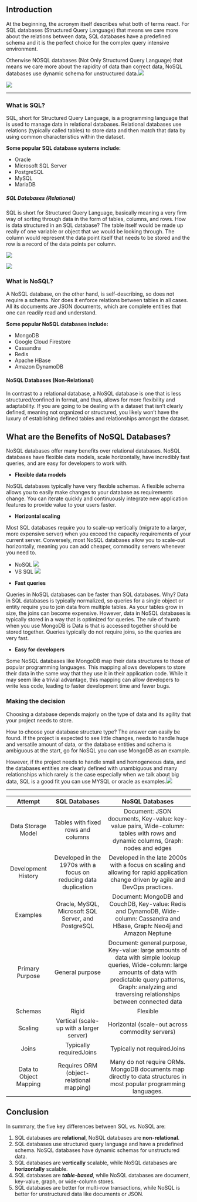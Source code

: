 
## Introduction
At the beginning, the acronym itself describes what both of terms react.
  For SQL databases (Structured Query Language) that means we care more about the relations between data, SQL databases have a predefined schema and it is the perfect choice for the complex query intensive environment.

  Otherwise NOSQL databases (Not Only Structured Query Language) that means we care more about the rapidity of data than correct data, NoSQL databases use dynamic schema for unstructured data.![](https://i.imgur.com/52Ckcxn.png)
  
![](https://i.imgur.com/Vpa105o.png)



---
### What is SQL?
SQL, short for Structured Query Language, is a programming language that is used to manage data in relational databases. Relational databases use relations (typically called tables) to store data and then match that data by using common characteristics within the dataset.

**Some popular SQL database systems include:**

* Oracle
* Microsoft SQL Server
* PostgreSQL
* MySQL
* MariaDB
 
 ##### SQL Databases (Relational)
SQL is short for Structured Query Language, basically meaning a very firm way of sorting through data in the form of tables, columns, and rows. How is data structured in an SQL database? The table itself would be made up really of one variable or object that we would be looking through. The column would represent the data point itself that needs to be stored and the row is a record of the data points per column.

 ![](https://i.imgur.com/0fqqU9g.png)

 ![](https://i.imgur.com/orvLkMw.png)


### What is NoSQL?
A NoSQL database, on the other hand, is self-describing, so does not require a schema. Nor does it enforce relations between tables in all cases. All its documents are JSON documents, which are complete entities that one can readily read and understand.

**Some popular NoSQL databases include:**

* MongoDB
* Google Cloud Firestore
* Cassandra
* Redis
* Apache HBase
* Amazon DynamoDB



#### NoSQL Databases (Non-Relational)
In contrast to a relational database, a NoSQL database is one that is less structured/confined in format, and thus, allows for more flexibility and adaptability. If you are going to be dealing with a dataset that isn’t clearly defined, meaning not organized or structured, you likely won’t have the luxury of establishing defined tables and relationships amongst the dataset.

## What are the Benefits of NoSQL Databases?
NoSQL databases offer many benefits over relational databases. NoSQL databases have flexible data models, scale horizontally, have incredibly fast queries, and are easy for developers to work with.

* **Flexible data models**

NoSQL databases typically have very flexible schemas. A flexible schema allows you to easily make changes to your database as requirements change. You can iterate quickly and continuously integrate new application features to provide value to your users faster.

* **Horizontal scaling**

Most SQL databases require you to scale-up vertically (migrate to a larger, more expensive server) when you exceed the capacity requirements of your current server. Conversely, most NoSQL databases allow you to scale-out horizontally, meaning you can add cheaper, commodity servers whenever you need to.
- NoSQL
![](https://i.imgur.com/gTpFcQN.png)
- VS SQL
![](https://i.imgur.com/h4UY3C8.png)



* **Fast queries**

Queries in NoSQL databases can be faster than SQL databases. Why? Data in SQL databases is typically normalized, so queries for a single object or entity require you to join data from multiple tables. As your tables grow in size, the joins can become expensive. However, data in NoSQL databases is typically stored in a way that is optimized for queries. The rule of thumb when you use MongoDB is Data is that is accessed together should be stored together. Queries typically do not require joins, so the queries are very fast.

* **Easy for developers**

Some NoSQL databases like MongoDB map their data structures to those of popular programming languages. This mapping allows developers to store their data in the same way that they use it in their application code. While it may seem like a trivial advantage, this mapping can allow developers to write less code, leading to faster development time and fewer bugs.


### Making the decision
Choosing a database depends majorly on the type of data and its agility that your project needs to store.

  How to choose your database structure type? The answer can easily be found. If the project is expected to see little changes, needs to handle huge and versatile amount of data, or the database entities and schema is ambiguous at the start, go for NoSQL you can use MongoDB as an example.

  However, if the project needs to handle small and homogeneous data, and the databases entities are clearly defined with unambiguous and many relationships which rarely is the case especially when we talk about big data, SQL is a good fit you can use MYSQL or oracle as examples.![](https://i.imgur.com/Yofq5bJ.png)



---

| Attempt |  SQL Databases |  NoSQL Databases |
| :---:   | :-: | :-: |
| Data Storage Model | Tables with fixed rows and columns | Document: JSON documents, Key-value: key-value pairs, Wide-column: tables with rows and dynamic columns, Graph: nodes and edges|
|Development History| Developed in the 1970s with a focus on reducing data duplication | Developed in the late 2000s with a focus on scaling and allowing for rapid application change driven by agile and DevOps practices. |
| Examples | Oracle, MySQL, Microsoft SQL Server, and PostgreSQL | Document: MongoDB and CouchDB, Key-value: Redis and DynamoDB, Wide-column: Cassandra and HBase, Graph: Neo4j and Amazon Neptune |
| Primary Purpose | General purpose | Document: general purpose, Key-value: large amounts of data with simple lookup queries, Wide-column: large amounts of data with predictable query patterns, Graph: analyzing and traversing relationships between connected data |
| Schemas | Rigid | Flexible |
| Scaling | Vertical (scale-up with a larger server) | Horizontal (scale-out across commodity servers) |
| Joins | Typically requiredJoins | Typically not requiredJoins |
| Data to Object Mapping | Requires ORM (object-relational mapping) | Many do not require ORMs. MongoDB documents map directly to data structures in most popular programming languages. |


## Conclusion
In summary, the five key differences between SQL vs. NoSQL are:

1. SQL databases are **relational**, NoSQL databases are **non-relational**.
2. SQL databases use structured query language and have a predefined schema. NoSQL databases have dynamic schemas for unstructured data.
3. SQL databases are **vertically** scalable, while NoSQL databases are **horizontally** scalable.
4. SQL databases are ***table-based***, while NoSQL databases are document, key-value, graph, or wide-column stores.
5. SQL databases are better for multi-row transactions, while NoSQL is better for unstructured data like documents or JSON.
